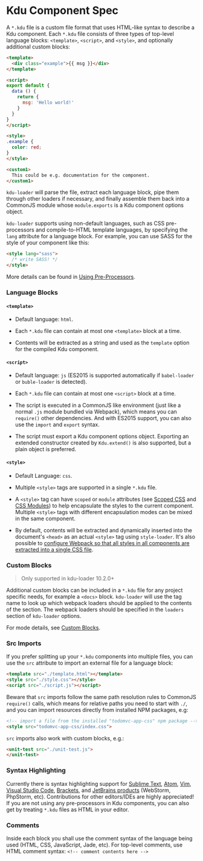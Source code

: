 # Kdu Component Spec

A `*.kdu` file is a custom file format that uses HTML-like syntax to describe a Kdu component. Each `*.kdu` file consists of three types of top-level language blocks: `<template>`, `<script>`, and `<style>`, and optionally additional custom blocks:

``` html
<template>
  <div class="example">{{ msg }}</div>
</template>

<script>
export default {
  data () {
    return {
      msg: 'Hello world!'
    }
  }
}
</script>

<style>
.example {
  color: red;
}
</style>

<custom1>
  This could be e.g. documentation for the component.
</custom1>
```

`kdu-loader` will parse the file, extract each language block, pipe them through other loaders if necessary, and finally assemble them back into a CommonJS module whose `module.exports` is a Kdu component options object.

`kdu-loader` supports using non-default languages, such as CSS pre-processors and compile-to-HTML template languages, by specifying the `lang` attribute for a language block. For example, you can use SASS for the style of your component like this:

``` html
<style lang="sass">
  /* write SASS! */
</style>
```

More details can be found in [Using Pre-Processors](../configurations/pre-processors.md).

### Language Blocks

#### `<template>`

- Default language: `html`.

- Each `*.kdu` file can contain at most one `<template>` block at a time.

- Contents will be extracted as a string and used as the `template` option for the compiled Kdu component.

#### `<script>`

- Default language: `js` (ES2015 is supported automatically if `babel-loader` or `buble-loader` is detected).

- Each `*.kdu` file can contain at most one `<script>` block at a time.

- The script is executed in a CommonJS like environment (just like a normal `.js` module bundled via Webpack), which means you can `require()` other dependencies. And with ES2015 support, you can also use the `import` and `export` syntax.

- The script must export a Kdu component options object. Exporting an extended constructor created by `Kdu.extend()` is also supported, but a plain object is preferred.

#### `<style>`

- Default Language: `css`.

- Multiple `<style>` tags are supported in a single `*.kdu` file.

- A `<style>` tag can have `scoped` or `module` attributes (see [Scoped CSS](../features/scoped-css.md) and [CSS Modules](../features/css-modules.md)) to help encapsulate the styles to the current component. Multiple `<style>` tags with different encapsulation modes can be mixed in the same component.

- By default, contents will be extracted and dynamically inserted into the document's `<head>` as an actual `<style>` tag using `style-loader`. It's also possible to [configure Webpack so that all styles in all components are extracted into a single CSS file](../configurations/extract-css.md).

### Custom Blocks

> Only supported in kdu-loader 10.2.0+

Additional custom blocks can be included in a `*.kdu` file for any project specific needs, for example a `<docs>` block. `kdu-loader` will use the tag name to look up which webpack loaders should be applied to the contents of the section. The webpack loaders should be specified in the `loaders` section of `kdu-loader` options.

For mode details, see [Custom Blocks](../configurations/custom-blocks.md).

### Src Imports

If you prefer splitting up your `*.kdu` components into multiple files, you can use the `src` attribute to import an external file for a language block:

``` html
<template src="./template.html"></template>
<style src="./style.css"></style>
<script src="./script.js"></script>
```

Beware that `src` imports follow the same path resolution rules to CommonJS `require()` calls, which means for relative paths you need to start with `./`, and you can import resources directly from installed NPM packages, e.g:

``` html
<!-- import a file from the installed "todomvc-app-css" npm package -->
<style src="todomvc-app-css/index.css">
```

`src` imports also work with custom blocks, e.g.:

``` html
<unit-test src="./unit-test.js">
</unit-test>
```

### Syntax Highlighting

<!-- todo: Jetbrains products -->
Currently there is syntax highlighting support for [Sublime Text](https://github.com/khanhduy1407/kdu-syntax-highlight), [Atom](https://atom.io/packages/language-kdu), [Vim](https://github.com/khanhduy1407/vim-kdu), [Visual Studio Code](https://marketplace.visualstudio.com/items/nkduy.kdu), [Brackets](https://github.com/khanhduy1407/brackets-kdu), and [JetBrains products](https://plugins.jetbrains.com/plugin/8057) (WebStorm, PhpStorm, etc). Contributions for other editors/IDEs are highly appreciated! If you are not using any pre-processors in Kdu components, you can also get by treating `*.kdu` files as HTML in your editor.

### Comments

Inside each block you shall use the comment syntax of the language being used (HTML, CSS, JavaScript, Jade, etc). For top-level comments, use HTML comment syntax: `<!-- comment contents here -->`
